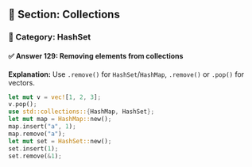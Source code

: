 ## 📘 Section: Collections  
### 🔹 Category: HashSet  
#### ✅ Answer 129: Removing elements from collections

**Explanation:**
Use `.remove()` for `HashSet`/`HashMap`, `.remove()` or `.pop()` for vectors.

```rust
let mut v = vec![1, 2, 3];
v.pop();
use std::collections::{HashMap, HashSet};
let mut map = HashMap::new();
map.insert("a", 1);
map.remove("a");
let mut set = HashSet::new();
set.insert(1);
set.remove(&1);
```
